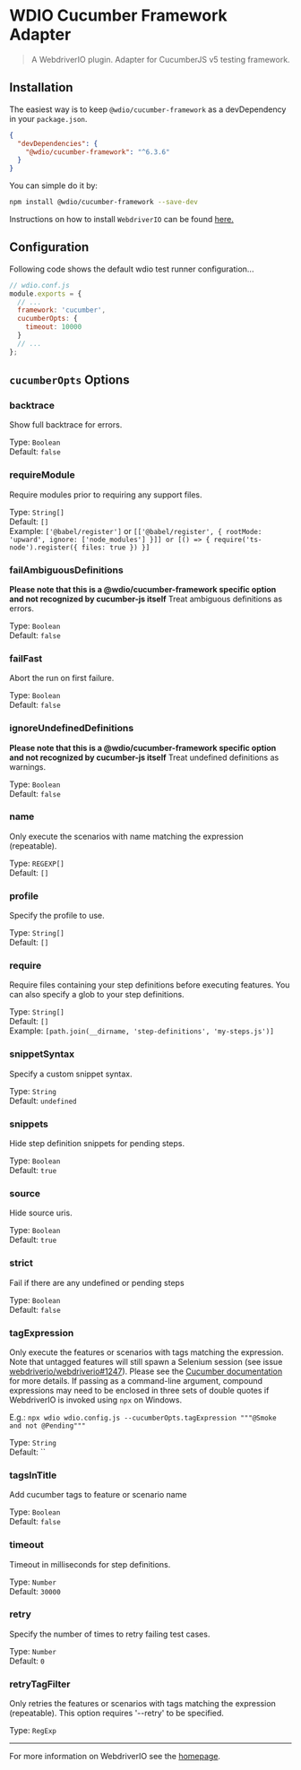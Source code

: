 WDIO Cucumber Framework Adapter
===============================

> A WebdriverIO plugin. Adapter for CucumberJS v5 testing framework.

## Installation

The easiest way is to keep `@wdio/cucumber-framework` as a devDependency in your `package.json`.

```json
{
  "devDependencies": {
    "@wdio/cucumber-framework": "^6.3.6"
  }
}
```

You can simple do it by:

```bash
npm install @wdio/cucumber-framework --save-dev
```

Instructions on how to install `WebdriverIO` can be found [here.](http://webdriver.io/guide/getstarted/install.html)

## Configuration

Following code shows the default wdio test runner configuration...

```js
// wdio.conf.js
module.exports = {
  // ...
  framework: 'cucumber',
  cucumberOpts: {
    timeout: 10000
  }
  // ...
};
```

## `cucumberOpts` Options

### backtrace
Show full backtrace for errors.

Type: `Boolean`<br>
Default: `false`

### requireModule
Require modules prior to requiring any support files.

Type: `String[]`<br>
Default: `[]`<br>
Example: `['@babel/register']` or `[['@babel/register', { rootMode: 'upward', ignore: ['node_modules'] }]] or [() => { require('ts-node').register({ files: true }) }]`

### failAmbiguousDefinitions
**Please note that this is a @wdio/cucumber-framework specific option and not recognized by cucumber-js itself**
Treat ambiguous definitions as errors.

Type: `Boolean`<br>
Default: `false`

### failFast
Abort the run on first failure.

Type: `Boolean`<br>
Default: `false`

### ignoreUndefinedDefinitions
**Please note that this is a @wdio/cucumber-framework specific option and not recognized by cucumber-js itself**
Treat undefined definitions as warnings.

Type: `Boolean`<br>
Default: `false`

### name
Only execute the scenarios with name matching the expression (repeatable).

Type: `REGEXP[]`<br>
Default: `[]`

### profile
Specify the profile to use.

Type: `String[]`<br>
Default: `[]`

### require
Require files containing your step definitions before executing features. You can also specify a glob to your step definitions.

Type: `String[]`<br>
Default: `[]`<br>
Example: `[path.join(__dirname, 'step-definitions', 'my-steps.js')]`

### snippetSyntax
Specify a custom snippet syntax.

Type: `String`<br>
Default: `undefined`

### snippets
Hide step definition snippets for pending steps.

Type: `Boolean`<br>
Default: `true`

### source
Hide source uris.

Type: `Boolean`<br>
Default: `true`

### strict
Fail if there are any undefined or pending steps

Type: `Boolean`<br>
Default: `false`

### tagExpression
Only execute the features or scenarios with tags matching the expression. Note that untagged
features will still spawn a Selenium session (see issue [webdriverio/webdriverio#1247](https://github.com/webdriverio/webdriverio/issues/1247)).
Please see the [Cucumber documentation](https://docs.cucumber.io/cucumber/api/#tag-expressions) for more details.
If passing as a command-line argument, compound expressions may need to be enclosed in three sets of double quotes if WebdriverIO is invoked using `npx` on Windows.

E.g.: `npx wdio wdio.config.js --cucumberOpts.tagExpression """@Smoke and not @Pending"""`

Type: `String`<br>
Default: ``

### tagsInTitle
Add cucumber tags to feature or scenario name

Type: `Boolean`<br>
Default: `false`

### timeout
Timeout in milliseconds for step definitions.

Type: `Number`<br>
Default: `30000`

### retry
Specify the number of times to retry failing test cases.

Type: `Number`<br>
Default: `0`

### retryTagFilter
Only retries the features or scenarios with tags matching the expression (repeatable). This option requires '--retry' to be specified.

Type: `RegExp`

----

For more information on WebdriverIO see the [homepage](http://webdriver.io).

